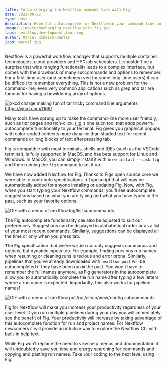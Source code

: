 ```yaml
---
title: Turbo-charging the Nextflow command line with Fig!
date: 2022-09-22
type: post
description: Powerful autocomplete for Nextflowin your command line interface with Fig.
image: /img/turbocharging_nextflow_with_fig.jpg
tags: nextflow,development,learning
author: Marcel Ribeiro-Dantas
icon: marcel.jpg
---
```


Nextflow is a powerful workflow manager that supports multiple container technologies, cloud providers and HPC job schedulers. It shouldn't be a surprise that wide ranging functionality leads to a complex interface, but comes with the drawback of many subcommands and options to remember. For a first-time user (and sometimes even for some long-time users) it can be difficult to remember everything. This is not a new problem for the command-line; even very common applications such as grep and tar are famous for having a bewildering array of options.

![xkcd charge making fun of tar tricky command line arguments](/img/xkcd_tar_charge.png)
https://xkcd.com/1168/

Many tools have sprung up to make the command-line more user friendly, such as tldr pages and rich-click. [Fig](https://fig.io) is one such tool that adds powerful autocomplete functionality to your terminal. Fig gives you graphical popups with color-coded contexts more dynamic than shaded text for recent commands or long blocks of text after pressing tab.

Fig is compatible with most terminals, shells and IDEs (such as the VSCode terminal), is fully supported in MacOS, and has beta support for Linux and Windows. In MacOS, you can simply install it with `brew install --cask fig` and then running the `fig` command to set it up.

We have now added Nextflow for Fig. Thanks to Figs open source core we were able to contribute specifications in Typescript that will now be automatically added for anyone installing or updating Fig. Now, with Fig, when you start typing your Nextflow commands, you’ll see autocomplete suggestions based on what you are typing and what you have typed in the past, such as your favorite options.

![GIF with a demo of nextflow log/list subcommands](/img/nxf-log-list-params.gif)

The Fig autocomplete functionality can also be adjusted to suit our preferences. Suggestions can be displayed in alphabetical order or as a list of your most recent commands. Similarly, suggestions can be displayed all the time or only when you press tab.

The Fig specification that we've written not only suggests commands and options, but dynamic inputs too. For example, finding previous run names when resuming or cleaning runs is tedious and error prone. Similarly, pipelines that you’ve already downloaded with `nextflow pull` will be autocompleted if they have been run in the past. You won't have to remember the full names anymore, as Fig generators in the autocomplete allow you to automatically complete the run name after typing a few letters where a run name is expected. Importantly, this also works for pipeline names!

![GIF with a demo of nextflow pull/run/clean/view/config subcommands](/img/nxf-pull-run-clean-view-config.gif)

Fig for Nextflow will make you increase your productivity regardless of your user level. If you run multiple pipelines during your day you will immediately see the benefit of Fig. Your productivity will increase by taking advantage of this autocomplete function for run and project names. For Nextflow newcomers it will provide an intuitive way to explore the Nextflow CLI with built-in help text.

While Fig won’t replace the need to view help menus and documentation it will undoubtedly save you time and energy searching for commands and copying and pasting run names. Take your coding to the next level using Fig!
